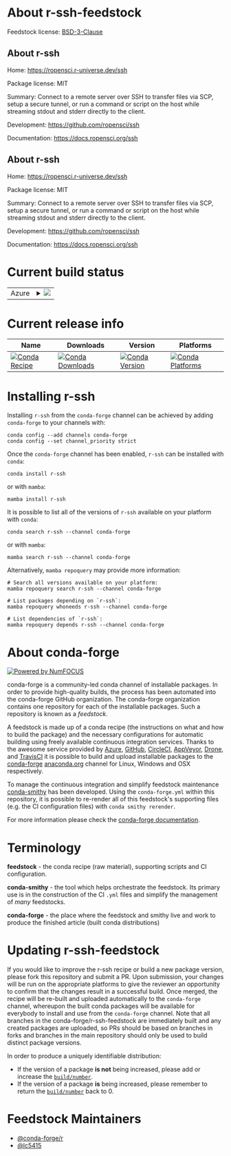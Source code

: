 About r-ssh-feedstock
=====================

Feedstock license: [BSD-3-Clause](https://github.com/conda-forge/r-ssh-feedstock/blob/main/LICENSE.txt)


About r-ssh
-----------

Home: https://ropensci.r-universe.dev/ssh

Package license: MIT

Summary: Connect to a remote server over SSH to transfer files via SCP, setup a secure tunnel, or run a command or script on the host while streaming stdout and stderr directly to the client.

Development: https://github.com/ropensci/ssh

Documentation: https://docs.ropensci.org/ssh

About r-ssh
-----------

Home: https://ropensci.r-universe.dev/ssh

Package license: MIT

Summary: Connect to a remote server over SSH to transfer files via SCP, setup a secure tunnel, or run a command or script on the host while streaming stdout and stderr directly to the client.

Development: https://github.com/ropensci/ssh

Documentation: https://docs.ropensci.org/ssh

Current build status
====================


<table>
    
  <tr>
    <td>Azure</td>
    <td>
      <details>
        <summary>
          <a href="https://dev.azure.com/conda-forge/feedstock-builds/_build/latest?definitionId=10313&branchName=main">
            <img src="https://dev.azure.com/conda-forge/feedstock-builds/_apis/build/status/r-ssh-feedstock?branchName=main">
          </a>
        </summary>
        <table>
          <thead><tr><th>Variant</th><th>Status</th></tr></thead>
          <tbody><tr>
              <td>linux_64_r_base4.3</td>
              <td>
                <a href="https://dev.azure.com/conda-forge/feedstock-builds/_build/latest?definitionId=10313&branchName=main">
                  <img src="https://dev.azure.com/conda-forge/feedstock-builds/_apis/build/status/r-ssh-feedstock?branchName=main&jobName=linux&configuration=linux%20linux_64_r_base4.3" alt="variant">
                </a>
              </td>
            </tr><tr>
              <td>linux_64_r_base4.4</td>
              <td>
                <a href="https://dev.azure.com/conda-forge/feedstock-builds/_build/latest?definitionId=10313&branchName=main">
                  <img src="https://dev.azure.com/conda-forge/feedstock-builds/_apis/build/status/r-ssh-feedstock?branchName=main&jobName=linux&configuration=linux%20linux_64_r_base4.4" alt="variant">
                </a>
              </td>
            </tr><tr>
              <td>osx_64_r_base4.3</td>
              <td>
                <a href="https://dev.azure.com/conda-forge/feedstock-builds/_build/latest?definitionId=10313&branchName=main">
                  <img src="https://dev.azure.com/conda-forge/feedstock-builds/_apis/build/status/r-ssh-feedstock?branchName=main&jobName=osx&configuration=osx%20osx_64_r_base4.3" alt="variant">
                </a>
              </td>
            </tr><tr>
              <td>osx_64_r_base4.4</td>
              <td>
                <a href="https://dev.azure.com/conda-forge/feedstock-builds/_build/latest?definitionId=10313&branchName=main">
                  <img src="https://dev.azure.com/conda-forge/feedstock-builds/_apis/build/status/r-ssh-feedstock?branchName=main&jobName=osx&configuration=osx%20osx_64_r_base4.4" alt="variant">
                </a>
              </td>
            </tr><tr>
              <td>win_64_r_base4.3</td>
              <td>
                <a href="https://dev.azure.com/conda-forge/feedstock-builds/_build/latest?definitionId=10313&branchName=main">
                  <img src="https://dev.azure.com/conda-forge/feedstock-builds/_apis/build/status/r-ssh-feedstock?branchName=main&jobName=win&configuration=win%20win_64_r_base4.3" alt="variant">
                </a>
              </td>
            </tr><tr>
              <td>win_64_r_base4.4</td>
              <td>
                <a href="https://dev.azure.com/conda-forge/feedstock-builds/_build/latest?definitionId=10313&branchName=main">
                  <img src="https://dev.azure.com/conda-forge/feedstock-builds/_apis/build/status/r-ssh-feedstock?branchName=main&jobName=win&configuration=win%20win_64_r_base4.4" alt="variant">
                </a>
              </td>
            </tr>
          </tbody>
        </table>
      </details>
    </td>
  </tr>
</table>

Current release info
====================

| Name | Downloads | Version | Platforms |
| --- | --- | --- | --- |
| [![Conda Recipe](https://img.shields.io/badge/recipe-r--ssh-green.svg)](https://anaconda.org/conda-forge/r-ssh) | [![Conda Downloads](https://img.shields.io/conda/dn/conda-forge/r-ssh.svg)](https://anaconda.org/conda-forge/r-ssh) | [![Conda Version](https://img.shields.io/conda/vn/conda-forge/r-ssh.svg)](https://anaconda.org/conda-forge/r-ssh) | [![Conda Platforms](https://img.shields.io/conda/pn/conda-forge/r-ssh.svg)](https://anaconda.org/conda-forge/r-ssh) |

Installing r-ssh
================

Installing `r-ssh` from the `conda-forge` channel can be achieved by adding `conda-forge` to your channels with:

```
conda config --add channels conda-forge
conda config --set channel_priority strict
```

Once the `conda-forge` channel has been enabled, `r-ssh` can be installed with `conda`:

```
conda install r-ssh
```

or with `mamba`:

```
mamba install r-ssh
```

It is possible to list all of the versions of `r-ssh` available on your platform with `conda`:

```
conda search r-ssh --channel conda-forge
```

or with `mamba`:

```
mamba search r-ssh --channel conda-forge
```

Alternatively, `mamba repoquery` may provide more information:

```
# Search all versions available on your platform:
mamba repoquery search r-ssh --channel conda-forge

# List packages depending on `r-ssh`:
mamba repoquery whoneeds r-ssh --channel conda-forge

# List dependencies of `r-ssh`:
mamba repoquery depends r-ssh --channel conda-forge
```


About conda-forge
=================

[![Powered by
NumFOCUS](https://img.shields.io/badge/powered%20by-NumFOCUS-orange.svg?style=flat&colorA=E1523D&colorB=007D8A)](https://numfocus.org)

conda-forge is a community-led conda channel of installable packages.
In order to provide high-quality builds, the process has been automated into the
conda-forge GitHub organization. The conda-forge organization contains one repository
for each of the installable packages. Such a repository is known as a *feedstock*.

A feedstock is made up of a conda recipe (the instructions on what and how to build
the package) and the necessary configurations for automatic building using freely
available continuous integration services. Thanks to the awesome service provided by
[Azure](https://azure.microsoft.com/en-us/services/devops/), [GitHub](https://github.com/),
[CircleCI](https://circleci.com/), [AppVeyor](https://www.appveyor.com/),
[Drone](https://cloud.drone.io/welcome), and [TravisCI](https://travis-ci.com/)
it is possible to build and upload installable packages to the
[conda-forge](https://anaconda.org/conda-forge) [anaconda.org](https://anaconda.org/)
channel for Linux, Windows and OSX respectively.

To manage the continuous integration and simplify feedstock maintenance
[conda-smithy](https://github.com/conda-forge/conda-smithy) has been developed.
Using the ``conda-forge.yml`` within this repository, it is possible to re-render all of
this feedstock's supporting files (e.g. the CI configuration files) with ``conda smithy rerender``.

For more information please check the [conda-forge documentation](https://conda-forge.org/docs/).

Terminology
===========

**feedstock** - the conda recipe (raw material), supporting scripts and CI configuration.

**conda-smithy** - the tool which helps orchestrate the feedstock.
                   Its primary use is in the construction of the CI ``.yml`` files
                   and simplify the management of *many* feedstocks.

**conda-forge** - the place where the feedstock and smithy live and work to
                  produce the finished article (built conda distributions)


Updating r-ssh-feedstock
========================

If you would like to improve the r-ssh recipe or build a new
package version, please fork this repository and submit a PR. Upon submission,
your changes will be run on the appropriate platforms to give the reviewer an
opportunity to confirm that the changes result in a successful build. Once
merged, the recipe will be re-built and uploaded automatically to the
`conda-forge` channel, whereupon the built conda packages will be available for
everybody to install and use from the `conda-forge` channel.
Note that all branches in the conda-forge/r-ssh-feedstock are
immediately built and any created packages are uploaded, so PRs should be based
on branches in forks and branches in the main repository should only be used to
build distinct package versions.

In order to produce a uniquely identifiable distribution:
 * If the version of a package **is not** being increased, please add or increase
   the [``build/number``](https://docs.conda.io/projects/conda-build/en/latest/resources/define-metadata.html#build-number-and-string).
 * If the version of a package **is** being increased, please remember to return
   the [``build/number``](https://docs.conda.io/projects/conda-build/en/latest/resources/define-metadata.html#build-number-and-string)
   back to 0.

Feedstock Maintainers
=====================

* [@conda-forge/r](https://github.com/orgs/conda-forge/teams/r/)
* [@lc5415](https://github.com/lc5415/)


